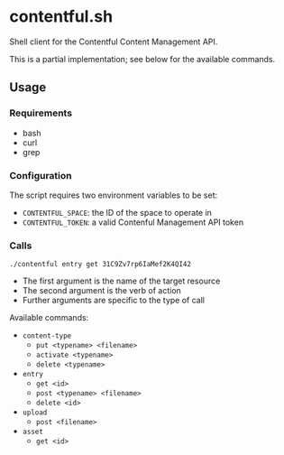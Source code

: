 # contentful.sh

Shell client for the Contentful Content Management API.

This is a partial implementation; see below for the available commands.

## Usage

### Requirements

- bash
- curl
- grep

### Configuration

The script requires two environment variables to be set:

- `CONTENTFUL_SPACE`: the ID of the space to operate in
- `CONTENTFUL_TOKEN`: a valid Contenful Management API token

### Calls

```shell
./contentful entry get 31C9Zv7rp6IaMef2K4QI42
```

- The first argument is the name of the target resource
- The second argument is the verb of action
- Further arguments are specific to the type of call

Available commands:

- `content-type`
  - `put <typename> <filename>`
  - `activate <typename>`
  - `delete <typename>`
- `entry`
  - `get <id>`
  - `post <typename> <filename>`
  - `delete <id>`
- `upload`
  - `post <filename>`
- `asset`
  - `get <id>`
